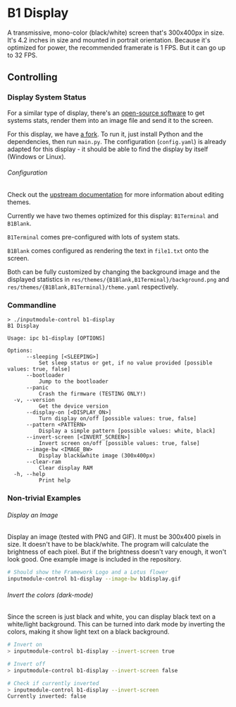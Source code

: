 # B1 Display

A transmissive, mono-color (black/white) screen that's 300x400px in size.
It's 4.2 inches in size and mounted in portrait orientation.
Because it's optimized for power, the recommended framerate is 1 FPS.
But it can go up to 32 FPS.

## Controlling

### Display System Status

For a similar type of display, there's an
[open-source software](https://github.com/mathoudebine/turing-smart-screen-python)
to get systems stats, render them into an image file and send it to the screen.

For this display, we have [a fork](https://github.com/FrameworkComputer/lotus-smart-screen-python).
To run it, just install Python and the dependencies, then run `main.py`.
The configuration (`config.yaml`) is already adapted for this display - 
it should be able to find the display by itself (Windows or Linux).

###### Configuration

Check out the [upstream documentation](https://github.com/mathoudebine/turing-smart-screen-python/wiki/System-monitor-%3A-themes)
for more information about editing themes.

Currently we have two themes optimized for this display: `B1Terminal` and `B1Blank`.

`B1Terminal` comes pre-configured with lots of system stats.

`B1Blank` comes configured as rendering the text in `file1.txt` onto the screen.

Both can be fully customized by changing the background image and the displayed statistics
in `res/themes/{B1Blank,B1Terminal}/background.png` and `res/themes/{B1Blank,B1Terminal}/theme.yaml`
respectively.

### Commandline

```
> ./inputmodule-control b1-display
B1 Display

Usage: ipc b1-display [OPTIONS]

Options:
      --sleeping [<SLEEPING>]
          Set sleep status or get, if no value provided [possible values: true, false]
      --bootloader
          Jump to the bootloader
      --panic
          Crash the firmware (TESTING ONLY!)
  -v, --version
          Get the device version
      --display-on [<DISPLAY_ON>]
          Turn display on/off [possible values: true, false]
      --pattern <PATTERN>
          Display a simple pattern [possible values: white, black]
      --invert-screen [<INVERT_SCREEN>]
          Invert screen on/off [possible values: true, false]
      --image-bw <IMAGE_BW>
          Display black&white image (300x400px)
      --clear-ram
          Clear display RAM
  -h, --help
          Print help
```

### Non-trivial Examples

###### Display an Image

Display an image (tested with PNG and GIF). It must be 300x400 pixels in size.
It doesn't have to be black/white. The program will calculate the brightness of
each pixel. But if the brightness doesn't vary enough, it won't look good. One
example image is included in the repository.

```sh
# Should show the Framework Logo and a Lotus flower
inputmodule-control b1-display --image-bw b1display.gif
```

###### Invert the colors (dark-mode)

Since the screen is just black and white, you can display black text on a
white/light background. This can be turned into dark mode by inverting the
colors, making it show light text on a black background.

```sh
# Invert on
> inputmodule-control b1-display --invert-screen true

# Invert off
> inputmodule-control b1-display --invert-screen false

# Check if currently inverted
> inputmodule-control b1-display --invert-screen
Currently inverted: false
```
